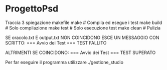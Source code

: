 # ProgettoPsd
Traccia 3 spiegazione makefile
make        # Compila ed esegue i test
make build  # Solo compilazione
make test   # Solo esecuzione test
make clean  # Pulizia

SE oracolo.txt E output.txt NON COINCIDONO ESCE UN MESSAGGIO CON SCRITTO:
=== Avvio dei Test ===
TEST FALLITO

ALTRIMENTI SE COINCIDONO:
=== Avvio dei Test ===
TEST SUPERATO

Per far eseguire il programma utilizzare ./gestione_studio
